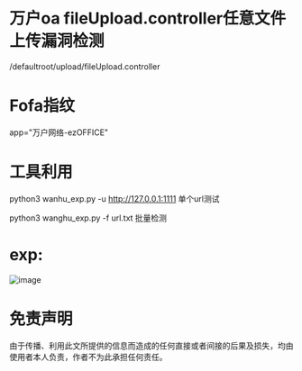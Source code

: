 # 万户oa fileUpload.controller任意文件上传漏洞检测
/defaultroot/upload/fileUpload.controller

# Fofa指纹
app="万户网络-ezOFFICE"

# 工具利用
python3 wanhu_exp.py -u http://127.0.0.1:1111 单个url测试

python3 wanghu_exp.py -f url.txt 批量检测



# exp:
![image](https://github.com/NET-Flowers/Wanhu-uploadfilecheck/assets/48436181/d9c9cd08-e9b4-44ee-89bd-bcc6c309cfef)


# 免责声明
由于传播、利用此文所提供的信息而造成的任何直接或者间接的后果及损失，均由使用者本人负责，作者不为此承担任何责任。
